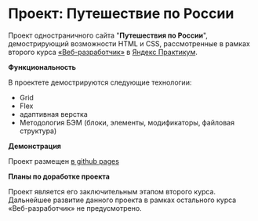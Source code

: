 # Проект: Путешествие по России

Проект одностраничного сайта "**Путешествия по России**", демострирующий возможности HTML и CSS,
рассмотренные в рамках второго курса [«Веб-разработчик»](https://practicum.yandex.ru/web/) в [Яндекс Практикум](https://practicum.yandex.ru/).

**Функциональность**

В проектете демострируются следующие технологии:
* Grid
* Flex
* адаптивная верстка
* Методология БЭМ (блоки, элементы, модификаторы, файловая структура)

**Демонстрация**

Проект размещен [в github pages](https://kpvakhrushev.github.io/yp-2-russian-travel/)

**Планы по доработке проекта**

Проект является его заключительным этапом второго курса. Дальнейшее развитие данного проекта в рамках остального курса «Веб-разработчик» не предусмотрено.
